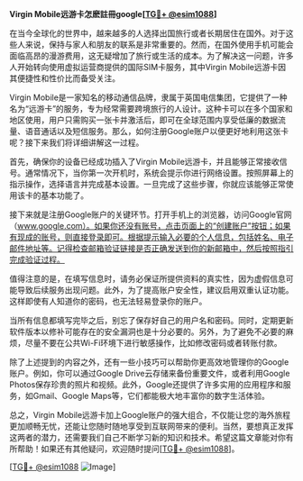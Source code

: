 **Virgin Mobile远游卡怎麽註冊google[[TG💪+ @esim1088](https://t.me/s/esim1088)]**

在当今全球化的世界中，越来越多的人选择出国旅行或者长期居住在国外。对于这些人来说，保持与家人和朋友的联系是非常重要的。然而，在国外使用手机可能会面临高昂的漫游费用，这无疑增加了旅行或生活的成本。为了解决这一问题，许多人开始转向使用虚拟运营商提供的国际SIM卡服务，其中Virgin Mobile远游卡因其便捷性和性价比而备受关注。

Virgin Mobile是一家知名的移动通信品牌，隶属于英国电信集团，它提供了一种名为“远游卡”的服务，专为经常需要跨境旅行的人设计。这种卡可以在多个国家和地区使用，用户只需购买一张卡并激活后，即可在全球范围内享受低廉的数据流量、语音通话以及短信服务。那么，如何注册Google账户以便更好地利用这张卡呢？接下来我们将详细讲解这一过程。

首先，确保你的设备已经成功插入了Virgin Mobile远游卡，并且能够正常接收信号。通常情况下，当你第一次开机时，系统会提示你进行网络设置。按照屏幕上的指示操作，选择语言并完成基本设置。一旦完成了这些步骤，你就应该能够正常使用该卡的基本功能了。

接下来就是注册Google账户的关键环节。打开手机上的浏览器，访问Google官网（www.google.com）。如果你还没有账号，点击页面上的“创建账户”按钮；如果有现成的账号，则直接登录即可。根据提示输入必要的个人信息，包括姓名、电子邮件地址等。记得检查邮箱验证链接是否正确发送到你的新邮箱中，然后按照指引完成验证过程。

值得注意的是，在填写信息时，请务必保证所提供资料的真实性，因为虚假信息可能导致后续服务出现问题。此外，为了提高账户安全性，建议启用双重认证功能。这样即使有人知道你的密码，也无法轻易登录你的账户。

当所有信息都填写完毕之后，别忘了保存好自己的用户名和密码。同时，定期更新软件版本以修补可能存在的安全漏洞也是十分必要的。另外，为了避免不必要的麻烦，尽量不要在公共Wi-Fi环境下进行敏感操作，比如修改密码或者转账付款。

除了上述提到的内容之外，还有一些小技巧可以帮助你更高效地管理你的Google账户。例如，你可以通过Google Drive云存储来备份重要文件，或者利用Google Photos保存珍贵的照片和视频。此外，Google还提供了许多实用的应用程序和服务，如Gmail、Google Maps等，它们都能极大地丰富你的数字生活体验。

总之，Virgin Mobile远游卡加上Google账户的强大组合，不仅能让您的海外旅程更加顺畅无忧，还能让您随时随地享受到互联网带来的便利。当然，要想真正发挥这两者的潜力，还需要我们自己不断学习新的知识和技术。希望这篇文章能对你有所帮助！如果还有其他疑问，欢迎随时提问[[TG💪+ @esim1088](https://t.me/s/esim1088)]。

[[TG💪+ @esim1088](https://t.me/s/esim1088) ![Image](https://i.postimg.cc/4NQfJmqS/Snipaste-2025-05-13-00-14-12.png)]